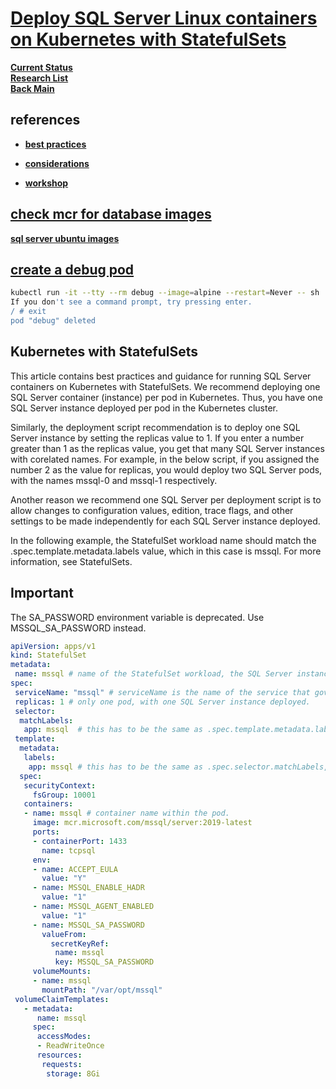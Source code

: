 # **[Deploy SQL Server Linux containers on Kubernetes with StatefulSets](https://learn.microsoft.com/en-us/sql/linux/sql-server-linux-kubernetes-best-practices-statefulsets?view=sql-server-ver16)**

**[Current Status](../../../../../../development/status/weekly/current_status.md)**\
**[Research List](../../../../../research_list.md)**\
**[Back Main](../../../../../../README.md)**

## references

- **[best practices](https://learn.microsoft.com/en-us/sql/linux/sql-server-linux-kubernetes-best-practices-statefulsets?view=sql-server-ver16)**

- **[considerations](https://www.mssqltips.com/sqlservertip/6775/run-sql-server-on-kubernetes/)**

- **[workshop](https://github.com/microsoft/sqlworkshops-sql2019workshop/blob/master/sql2019workshop/07_SQLOnKubernetes.md)**

## **[check mcr for database images](https://mcr.microsoft.com/)**

**[sql server ubuntu images](https://mcr.microsoft.com/en-us/product/mssql/server/tags)**

## **[create a debug pod](https://medium.com/@shambhand2020/create-the-various-debug-or-test-pod-inside-kubernetes-cluster-e4862c767b96)**

```bash
kubectl run -it --tty --rm debug --image=alpine --restart=Never -- sh
If you don't see a command prompt, try pressing enter.
/ # exit
pod "debug" deleted
```

## Kubernetes with StatefulSets

This article contains best practices and guidance for running SQL Server containers on Kubernetes with StatefulSets. We recommend deploying one SQL Server container (instance) per pod in Kubernetes. Thus, you have one SQL Server instance deployed per pod in the Kubernetes cluster.

Similarly, the deployment script recommendation is to deploy one SQL Server instance by setting the replicas value to 1. If you enter a number greater than 1 as the replicas value, you get that many SQL Server instances with corelated names. For example, in the below script, if you assigned the number 2 as the value for replicas, you would deploy two SQL Server pods, with the names mssql-0 and mssql-1 respectively.

Another reason we recommend one SQL Server per deployment script is to allow changes to configuration values, edition, trace flags, and other settings to be made independently for each SQL Server instance deployed.

In the following example, the StatefulSet workload name should match the .spec.template.metadata.labels value, which in this case is mssql. For more information, see StatefulSets.

## Important

The SA_PASSWORD environment variable is deprecated. Use MSSQL_SA_PASSWORD instead.

```yaml
apiVersion: apps/v1
kind: StatefulSet
metadata:
 name: mssql # name of the StatefulSet workload, the SQL Server instance name is derived from this. We suggest to keep this name same as the .spec.template.metadata.labels, .spec.selector.matchLabels and .spec.serviceName to avoid confusion.
spec:
 serviceName: "mssql" # serviceName is the name of the service that governs this StatefulSet. This service must exist before the StatefulSet, and is responsible for the network identity of the set.
 replicas: 1 # only one pod, with one SQL Server instance deployed.
 selector:
  matchLabels:
   app: mssql  # this has to be the same as .spec.template.metadata.labels
 template:
  metadata:
   labels:
    app: mssql # this has to be the same as .spec.selector.matchLabels, as documented [here](https://kubernetes.io/docs/concepts/workloads/controllers/statefulset/):
  spec:
   securityContext:
     fsGroup: 10001
   containers:
   - name: mssql # container name within the pod.
     image: mcr.microsoft.com/mssql/server:2019-latest
     ports:
     - containerPort: 1433
       name: tcpsql
     env:
     - name: ACCEPT_EULA
       value: "Y"
     - name: MSSQL_ENABLE_HADR
       value: "1"
     - name: MSSQL_AGENT_ENABLED
       value: "1"
     - name: MSSQL_SA_PASSWORD
       valueFrom:
         secretKeyRef:
          name: mssql
          key: MSSQL_SA_PASSWORD
     volumeMounts:
     - name: mssql
       mountPath: "/var/opt/mssql"
 volumeClaimTemplates:
   - metadata:
      name: mssql
     spec:
      accessModes:
      - ReadWriteOnce
      resources:
       requests:
        storage: 8Gi
```

